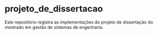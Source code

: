 # projeto_de_dissertacao
Este repositório registra as implementações do projeto de dissertação do mestrado em gestão de sistemas de engenharia.
